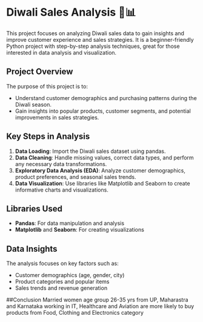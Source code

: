# Diwali Sales Analysis 🎉📊

This project focuses on analyzing Diwali sales data to gain insights and improve customer experience and sales strategies. It is a beginner-friendly Python project with step-by-step analysis techniques, great for those interested in data analysis and visualization.

## Project Overview
The purpose of this project is to:
- Understand customer demographics and purchasing patterns during the Diwali season.
- Gain insights into popular products, customer segments, and potential improvements in sales strategies.

## Key Steps in Analysis
1. **Data Loading**: Import the Diwali sales dataset using pandas.
2. **Data Cleaning**: Handle missing values, correct data types, and perform any necessary data transformations.
3. **Exploratory Data Analysis (EDA)**: Analyze customer demographics, product preferences, and seasonal sales trends.
4. **Data Visualization**: Use libraries like Matplotlib and Seaborn to create informative charts and visualizations.

## Libraries Used
- **Pandas**: For data manipulation and analysis
- **Matplotlib** and **Seaborn**: For creating visualizations

## Data Insights
The analysis focuses on key factors such as:
- Customer demographics (age, gender, city)
- Product categories and popular items
- Sales trends and revenue generation

##Conclusion
Married women age group 26-35 yrs from UP, Maharastra and Karnataka working in IT, Healthcare and Aviation are more likely to buy products from Food, Clothing and Electronics category
